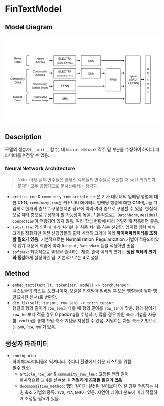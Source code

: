 # FinTextModel

## Model Diagram
![](./NLP%20Architecture.png)

## Description
모델의 생성자(`__init__` 함수) 내 `Neural Network` 각주 밑 부분을 수정하여 하이퍼 파라미터를 수정할 수 있음. 

### Neural Network Architecture
> Note. 아래 실제 변수들은 클래스 객체들의 변수들로 호출할 때 `self` 키워드가 붙지만 모두 공통되므로 문서상에서는 생략함.

- `article_cnn` & `community_cnn`: `article_cnn`은 기사 데이터의 임베딩 행렬에 대한 CNN, `community_cnn`은 커뮤니티 데이터의 임베딩 행렬에 대한 CNN임. 둘 다 임의로 한개의 층으로 구성했지만 필요에 따라 여러 층으로 구성할 수 있음. 현실적으로 여러 층으로 구성해야 할 가능성이 높음. 기본적으로는 `BatchNorm`, `Residual Connection`이 적용되어 있지 않음. 여러 학습 현황에 따라 면밀하게 적용하면 좋음.
- `total_ffn`: 각 입력에 따라 처리한 후 최종 처리를 하는 신경망. 임의로 입력 피처 크기를 정했지만 이전 신경망들의 출력 벡터의 크기에 따라 **하이퍼파라미터를 조정할 필요가 있음.** 기본적으로는 Normalization, Regularization 기법이 적용되어있지 않기 때문에 학습에 따라 `Dropout`, `BatchNorm` 등을 적용하면 좋음.
- `softmax`: 최종적으로 결정을 출력하는 계층. 출력 벡터의 크기는 **정답 벡터의 크기와 동일**하게 설정하면 됨. 기본적으로는 4로 설정.

## Method
- `embed_text(text_lt, tokenizer, model) -> torch.tensor`: \
    텍스트들의 리스트, 토크나이저, 모델을 입력받아 임베딩 후 모든 행렬들을 쌓아 행렬(2차원 텐서)로 반환함.
- `dim_fix(self, tensor, row_len) -> torch.tensor`: \
    행렬의 행의 길이가 `row_len`과 다를 때 행의 길이를 `row_len`에 맞춤. 행의 길이가 `row_len`보다 적을 경우 0 padding을 수행하고, 많을 경우 차원 축소 기법을 사용함. `config`를 통해 차원 축소 기법을 지정할 수 있음. 지원하는 차원 축소 기법으로는 `SVD`, `PCA`, `NMF`가 있음.

## 생성자 파라미터
- `config`: `dict` \
    하이퍼파라미터들의 딕셔너리. 주피터 환경에서 쉬운 테스트를 위함. \
    필수 원소)
    - `article_row_len` & `community_row_len` : 고정된 행의 길이 \
        통계적으로 크기를 살펴본 후 **적절하게 조정될 필요가 있음.**
    - `decomposition_method`: 행의 길이가 설정된 길이보다 더 길 경우 적용하는 차원 축소 기법의 종류. `SVD`, `PCA`, `NMF`가 있음. 자연어 데이터 분포에 따라 적절하게 조정될 필요가 있음.
